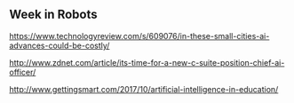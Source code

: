 ## Week in Robots

https://www.technologyreview.com/s/609076/in-these-small-cities-ai-advances-could-be-costly/

http://www.zdnet.com/article/its-time-for-a-new-c-suite-position-chief-ai-officer/

http://www.gettingsmart.com/2017/10/artificial-intelligence-in-education/
